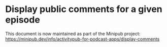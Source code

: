 # Display public comments for a given episode

This document is now maintained as part of the Minipub project:
<br>https://minipub.dev/info/activitypub-for-podcast-apps/display-comments
